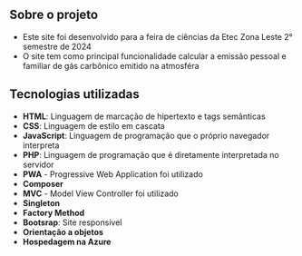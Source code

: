 ## Sobre o projeto
- Este site foi desenvolvido para a feira de ciências da Etec Zona Leste 2° semestre de 2024
- O site tem como principal funcionalidade calcular a emissão pessoal e familiar de gás carbônico emitido na atmosféra

## Tecnologias utilizadas
- **HTML**: Linguagem de marcação de hipertexto e tags semânticas
- **CSS**: Linguagem de estilo em cascata
- **JavaScript**: Linguagem de programação que o próprio navegador interpreta
- **PHP**: Linguagem de programação que é diretamente interpretada no servidor
- **PWA** - Progressive Web Application foi utilizado
- **Composer**
- **MVC** - Model View Controller foi utilizado
- **Singleton**
- **Factory Method**
- **Bootsrap**: Site responsível
- **Orientação a objetos**
- **Hospedagem na Azure**
